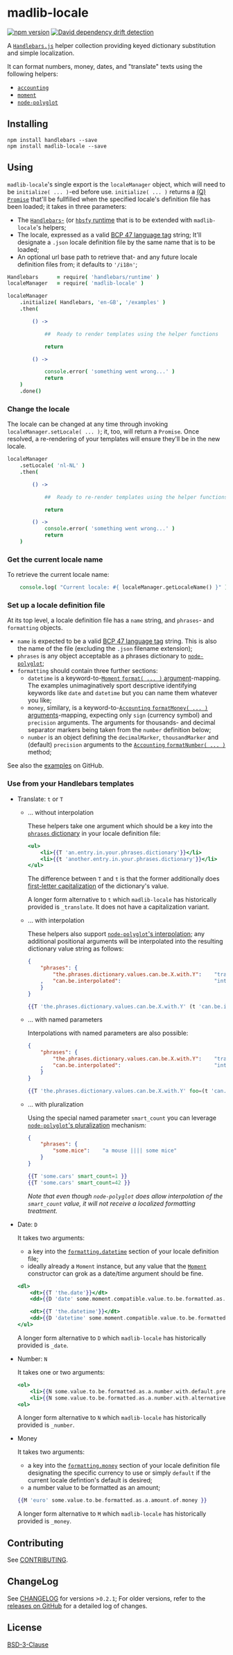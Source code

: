# madlib-locale

[![npm version](https://badge.fury.io/js/madlib-locale.svg)](http://badge.fury.io/js/madlib-locale)
[![David dependency drift detection](https://david-dm.org/marviq/madlib-locale.svg)](https://david-dm.org/marviq/madlib-locale)

A [`Handlebars.js`](https://github.com/wycats/handlebars.js#readme) helper collection providing keyed dictionary substitution and simple localization.

It can format numbers, money, dates, and "translate" texts using the following helpers:

- [`accounting`](http://openexchangerates.github.io/accounting.js/)
- [`moment`](http://momentjs.com/)
- [`node-polyglot`](http://airbnb.io/polyglot.js/)


## Installing

```shell
npm install handlebars --save
npm install madlib-locale --save
```


## Using

`madlib-locale`'s single export is the `localeManager` object, which will need to be `initialize( ... )`-ed before use. `initialize( ... )` returns a
[(Q) `Promise`](https://github.com/kriskowal/q#readme) that'll be fullfilled when the specified locale's definition file has been loaded; it takes in three
parameters:

  * The [`Handlebars`-](http://handlebarsjs.com/installation.html#npm) (or [`hbsfy` runtime](https://github.com/epeli/node-hbsfy#helpers) that is to be
    extended with `madlib-locale`'s helpers;
  * The locale, expressed  as a valid [BCP 47 language tag](https://tools.ietf.org/html/bcp47#section-2) string; It'll designate a `.json` locale definition
    file by the same name that is to be loaded;
  * An optional url base path to retrieve that- and any future locale definition files from; it defaults to `'/i18n'`;

```coffee
Handlebars      = require( 'handlebars/runtime' )
localeManager   = require( 'madlib-locale' )

localeManager
    .initialize( Handlebars, 'en-GB', '/examples' )
    .then(

        () ->

            ##  Ready to render templates using the helper functions

            return

        () ->

            console.error( 'something went wrong...' )
            return
    )
    .done()
```


### Change the locale

The locale can be changed at any time through invoking `localeManager.setLocale( ... )`; it, too, will return a `Promise`.  Once resolved, a re-rendering
of your templates will ensure they'll be in the new locale.

```coffee
localeManager
    .setLocale( 'nl-NL' )
    .then(

        () ->

            ##  Ready to re-render templates using the helper functions

            return

        () ->
            console.error( 'something went wrong...' )
            return
    )
```


### Get the current locale name

To retrieve the current locale name:

```coffee
    console.log( "Current locale: #{ localeManager.getLocaleName() }" )
```


### Set up a locale definition file

At its top level, a locale definition file has a `name` string, and `phrases`- and `formatting` objects.

  * `name` is expected to be a valid [BCP 47 language tag](https://tools.ietf.org/html/bcp47#section-2) string.
    This is also the name of the file (excluding the `.json` filename extension);
  * <a name="definition-phrases">`phrases`</a> is any object acceptable as a phrases dictionary to [`node-polyglot`](http://airbnb.io/polyglot.js/#translation);
  * `formatting` should contain three further sections:
      * <a name="definition-datetime">`datetime`</a> is a keyword-to-[`Moment` `format( ... )` argument](http://momentjs.com/docs/#/displaying/format/)-mapping.
        The examples unimaginatively sport descriptive identifying keywords like `date` and `datetime` but you can name them whatever you like;
      * <a name="definition-money">`money`</a>, similary, is a
        keyword-to-[`Accounting` `formatMoney( ... )` arguments](http://openexchangerates.github.io/accounting.js/#methods)-mapping, expecting only `sign`
        (currency symbol) and `precision` arguments. The arguments for thousands- and decimal separator markers being taken from the `number` definition below;
      * <a name="definition-number">`number`</a> is an object defining the `decimalMarker`, `thousandMarker` and (default) `precision` arguments to the
        [`Accounting` `formatNumber( ... )`](http://openexchangerates.github.io/accounting.js/#methods) method;


See also the [examples](https://github.com/marviq/madlib-locale/tree/develop/examples/) on GitHub.


### Use from your Handlebars templates

  * Translate: `t` or `T`

      * ... without interpolation

        These helpers take one argument which should be a key into the [`phrases` dictionary](#definition-phrases) in your locale
        definition file:

        ```hbs
        <ul>
            <li>{{T 'an.entry.in.your.phrases.dictionary'}}</li>
            <li>{{t 'another.entry.in.your.phrases.dictionary'}}</li>
        </ul>
        ```

        The difference between `T` and `t` is that the former additionally does
        [first-letter capitalization](https://github.com/epeli/underscore.string#capitalizestring-lowercaserestfalse--string) of the dictionary's value.

        A longer form alternative to `t` which `madlib-locale` has historically provided is `_translate`. It does not have a capitalization variant.

      * ... with interpolation

        These helpers also support [`node-polyglot`'s interpolation](http://airbnb.io/polyglot.js/#interpolation); any additional positional arguments will be
        interpolated into the resulting dictionary value string as follows:

        ```json
        {
            "phrases": {
                "the.phrases.dictionary.values.can.be.X.with.Y":    "translation strings can be %{0} with anything, like: \"%{1}\""
            ,   "can.be.interpolated":                              "interpolated"
            }
        }
        ```

        ```hbs
        {{T 'the.phrases.dictionary.values.can.be.X.with.Y' (t 'can.be.interpolated') some.example.value }}
        ```

      * ... with named parameters

        Interpolations with named parameters are also possible:

        ```json
        {
            "phrases": {
                "the.phrases.dictionary.values.can.be.X.with.Y":    "translation strings can be %{foo} with anything, like: \"%{bar}\""
            ,   "can.be.interpolated":                              "interpolated"
            }
        }
        ```

        ```hbs
        {{T 'the.phrases.dictionary.values.can.be.X.with.Y' foo=(t 'can.be.interpolated') bar=some.example.value }}
        ```

      * ... with pluralization

        Using the special named parameter `smart_count` you can leverage [`node-polyglot`'s pluralization](http://airbnb.io/polyglot.js/#pluralization)
        mechanism:

        ```json
        {
            "phrases": {
                "some.mice":    "a mouse |||| some mice"
            }
        }
        ```

        ```hbs
        {{T 'some.cars' smart_count=1 }}
        {{T 'some.cars' smart_count=42 }}
        ```

        _Note that even though `node-polyglot` does allow interpolation of the `smart_count` value, it will not receive a localized formatting treatment._

  * Date: `D`

    It takes two arguments:

      * a key into the [`formatting.datetime`](#definition-datetime) section of your locale definition file;
      * ideally already a `Moment` instance, but any value that the [`Moment`](http://momentjs.com/docs/#/parsing/) constructor can grok as a date/time
        argument should be fine.

    ```hbs
    <dl>
        <dt>{{T 'the.date'}}</dt>
        <dd>{{D 'date' some.moment.compatible.value.to.be.formatted.as.a.date.string }}</dd>

        <dt>{{T 'the.datetime'}}</dt>
        <dd>{{D 'datetime' some.moment.compatible.value.to.be.formatted.as.a.date-and-time.string }}</dd>
    </ul>
    ```

    A longer form alternative to `D` which `madlib-locale` has historically provided is `_date`.

  * Number: `N`

    It takes one or two arguments:

    ```hbs
    <ol>
        <li>{{N some.value.to.be.formatted.as.a.number.with.default.precision }}</li>
        <li>{{N some.value.to.be.formatted.as.a.number.with.alternative.precision 7 }}</li>
    <ol>
    ```

    A longer form alternative to `N` which `madlib-locale` has historically provided is `_number`.

  * Money

    It takes two arguments:

      * a key into the [`formatting.money`](#definition-money) section of your locale definition file designating the specific currency to use or simply
        `default` if the current locale defintion's default is desired;
      * a number value to be formatted as an amount;

    ```hbs
    {{M 'euro' some.value.to.be.formatted.as.a.amount.of.money }}
    ```

    A longer form alternative to `M` which `madlib-locale` has historically provided is `_money`.


## Contributing

See [CONTRIBUTING](./CONTRIBUTING.md).


## ChangeLog

See [CHANGELOG](./CHANGELOG.md) for versions >`0.2.1`;  For older versions, refer to the
[releases on GitHub](https://github.com/marviq/madlib-locale/releases?after=v0.3.0) for a detailed log of changes.


## License

[BSD-3-Clause](LICENSE)
